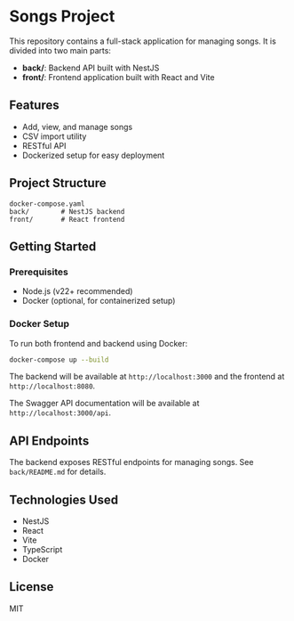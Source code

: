 # Songs Project

This repository contains a full-stack application for managing songs. It is divided into two main parts:

- **back/**: Backend API built with NestJS
- **front/**: Frontend application built with React and Vite

## Features
- Add, view, and manage songs
- CSV import utility
- RESTful API
- Dockerized setup for easy deployment

## Project Structure
```
docker-compose.yaml
back/        # NestJS backend
front/       # React frontend
```

## Getting Started

### Prerequisites
- Node.js (v22+ recommended)
- Docker (optional, for containerized setup)

### Docker Setup
To run both frontend and backend using Docker:
```sh
docker-compose up --build
```
The backend will be available at `http://localhost:3000` and the frontend at `http://localhost:8080`.

The Swagger API documentation will be available at `http://localhost:3000/api`.

## API Endpoints
The backend exposes RESTful endpoints for managing songs. See `back/README.md` for details.

## Technologies Used
- NestJS
- React
- Vite
- TypeScript
- Docker

## License
MIT
